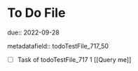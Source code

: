 # To Do File

due:: 2022-09-28

metadatafield:: todoTestFile_717_50

- [ ] Task of todoTestFile_717 1 [[Query me]]
